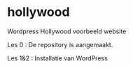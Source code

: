 # hollywood
Wordpress Hollywood voorbeeld website

Les 0 : De repository is aangemaakt.

Les 1&2 : Installatie van WordPress